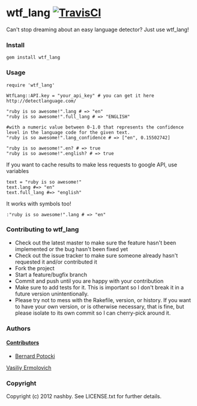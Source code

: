 # wtf_lang [![TravisCI](https://secure.travis-ci.org/nashby/wtf_lang.png?branch=master)](http://travis-ci.org/nashby/wtf_lang)

Can't stop dreaming about an easy language detector? Just use wtf_lang!

### Install

    gem install wtf_lang

### Usage

    require 'wtf_lang'

    WtfLang::API.key = "your_api_key" # you can get it here http://detectlanguage.com/

    "ruby is so awesome!".lang # => "en"
    "ruby is so awesome!".full_lang # => "ENGLISH"

    #with a numeric value between 0-1.0 that represents the confidence level in the language code for the given text.
    "ruby is so awesome!".lang_confidence # => ["en", 0.15502742]

    "ruby is so awesome!".en? # => true
    "ruby is so awesome!".english? # => true

If you want to cache results to make less requests to google API, use variables

    text = "ruby is so awesome!"
    text.lang #=> "en"
    text.full_lang #=> "english"

It works with symbols too!

    :"ruby is so awesome!".lang # => "en"


### Contributing to wtf_lang

* Check out the latest master to make sure the feature hasn't been implemented or the bug hasn't been fixed yet
* Check out the issue tracker to make sure someone already hasn't requested it and/or contributed it
* Fork the project
* Start a feature/bugfix branch
* Commit and push until you are happy with your contribution
* Make sure to add tests for it. This is important so I don't break it in a future version unintentionally.
* Please try not to mess with the Rakefile, version, or history. If you want to have your own version, or is otherwise necessary, that is fine, but please isolate to its own commit so I can cherry-pick around it.

### Authors

#### [Contributors](http://github.com/nashby/wtf_lang/contributors)
 - [Bernard Potocki](https://github.com/imanel)

[Vasiliy Ermolovich](http://github.com/nashby/)<br/>

### Copyright

Copyright (c) 2012 nashby. See LICENSE.txt for
further details.

